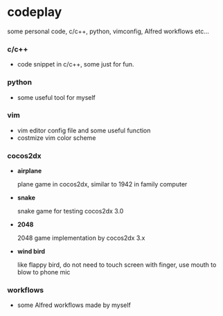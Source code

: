 
codeplay
===========

some personal code, c/c++, python, vimconfig, Alfred workflows etc...

### c/c++

- code snippet in c/c++, some just for fun.

### python

- some useful tool for myself

### vim

- vim editor config file and some useful function
- costmize vim color scheme

### cocos2dx

- **airplane**

  plane game in cocos2dx, similar to 1942 in family computer

- **snake**

  snake game for testing cocos2dx 3.0

- **2048**

  2048 game implementation by cocos2dx 3.x

- **wind bird**

  like flappy bird, do not need to touch screen with finger, use mouth to blow to phone mic

### workflows

- some Alfred workflows made by myself
